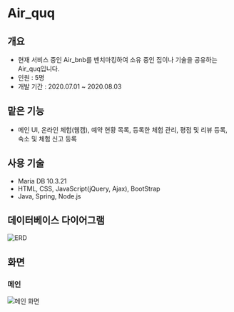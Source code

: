 # Air_quq<br>
## 개요
* 현재 서비스 중인 Air_bnb를 벤치마킹하여 소유 중인 집이나 기술을 공유하는 Air_quq입니다.
* 인원 : 5명
* 개발 기간 : 2020.07.01 ~ 2020.08.03
## 맡은 기능
* 메인 UI, 온라인 체험(웹캠), 예약 현황 목록, 등록한 체험 관리, 평점 및 리뷰 등록, 숙소 및 체험 신고 등록

## 사용 기술
* Maria DB 10.3.21
* HTML, CSS, JavaScript(jQuery, Ajax), BootStrap
* Java, Spring, Node.js
## 데이터베이스 다이어그램
![ERD](https://user-images.githubusercontent.com/58472980/98431878-b1b1d080-20fc-11eb-82fe-4b3b8dc95f10.jpg)
## 화면
### 메인
![메인 화면](https://user-images.githubusercontent.com/58472980/98431909-f2a9e500-20fc-11eb-9261-2772b5aa839b.PNG)
